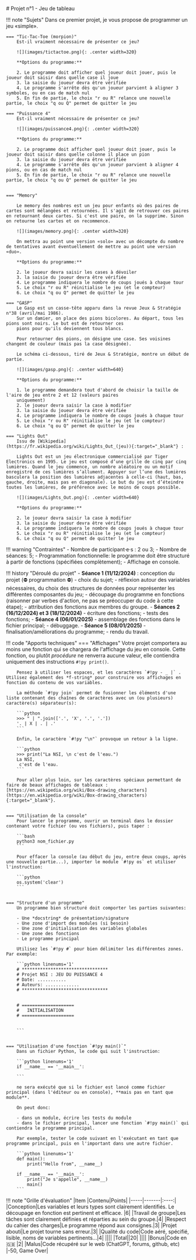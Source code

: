 # Projet n°1 - Jeu de tableau

!!! note "Sujets"
    Dans ce premier projet, je vous propose de programmer un jeu «simple».

    === "Tic-Tac-Toe (morpion)"
        Est-il vraiment nécessaire de présenter ce jeu?

        ![](images/tictactoe.png){: .center width=320} 

        **Options du programme:**

        2. Le programme doit afficher quel joueur doit jouer, puis le joueur doit saisir dans quelle case il joue
        3. la saisie du joueur devra être vérifiée
        4. Le programme s'arrête dès qu'un joueur parvient à aligner 3 symboles, ou en cas de match nul
        5. En fin de partie, le choix "r ou R" relance une nouvelle partie, le choix "q ou Q" permet de quitter le jeu

    === "Puissance 4"
        Est-il vraiment nécessaire de présenter ce jeu?

        ![](images/puissance4.png){: .center width=320} 

        **Options du programme:**

        2. Le programme doit afficher quel joueur doit jouer, puis le joueur doit saisir dans quelle colonne il place un pion
        3. la saisie du joueur devra être vérifiée
        4. Le programme s'arrête dès qu'un joueur parvient à aligner 4 pions, ou en cas de match nul
        5. En fin de partie, le choix "r ou R" relance une nouvelle partie, le choix "q ou Q" permet de quitter le jeu

        
    === "Memory"

        Le memory des nombres est un jeu pour enfants où des paires de cartes sont mélangées et retournées. Il s'agit de retrouver ces paires en retournant deux cartes. Si c'est une paire, on la supprime. Sinon on retourne les cartes et on recommence.

        ![](images/memory.png){: .center width=320} 

        On mettra au point une version «solo» avec un décompte du nombre de tentatives avant éventuellement de mettre au point une version «duo».

        **Options du programme:**

        2. le joueur devra saisir les cases à dévoiler
        3. la saisie du joueur devra être vérifiée
        4. Le programme indiquera le nombre de coups joués à chaque tour
        5. Le choix "r ou R" réinitialise le jeu (et le compteur)
        6. Le choix "q ou Q" permet de quitter le jeu

    === "GASP"
        Le Gasp est un casse-tête apparu dans la revue Jeux & Stratégie n°38 (avril/mai 1986).
        Sur un damier, on place des pions bicolores. Au départ, tous les pions sont noirs. Le but est de retourner ces
        pions pour qu'ils deviennent tous blancs.

        Pour retourner des pions, on désigne une case. Ses voisines changent de couleur (mais pas la case désignée).

        Le schéma ci-dessous, tiré de Jeux & Stratégie, montre un début de partie.

        ![](images/gasp.png){: .center width=640} 

        **Options du programme:**

        1. le programme demandera tout d'abord de choisir la taille de l'aire de jeu entre 2 et 12 (valeurs paires
        uniquement)
        2. le joueur devra saisir la case à modifier
        3. la saisie du joueur devra être vérifiée
        4. Le programme indiquera le nombre de coups joués à chaque tour
        5. Le choix "r ou R" réinitialise le jeu (et le compteur)
        6. Le choix "q ou Q" permet de quitter le jeu

    === "Lights Out"
        Issu de [Wikipedia](https://fr.wikipedia.org/wiki/Lights_Out_(jeu)){:target="_blank"} :

        Lights Out est un jeu électronique commercialisé par Tiger Electronics en 1995. Le jeu est composé d’une grille de cinq par cinq lumières. Quand le jeu commence, un nombre aléatoire ou un motif enregistré de ces lumières s’allument. Appuyer sur l’une des lumières basculera la position des lumières adjacentes à celle-ci (haut, bas, gauche, droite, mais pas en diagonale). Le but du jeu est d’éteindre toutes les lumières, de préférence avec le moins de coups possible.

        ![](images/Lights_Out.png){: .center width=640} 

        **Options du programme:**

        2. le joueur devra saisir la case à modifier
        3. la saisie du joueur devra être vérifiée
        4. Le programme indiquera le nombre de coups joués à chaque tour
        5. Le choix "r ou R" réinitialise le jeu (et le compteur)
        6. Le choix "q ou Q" permet de quitter le jeu

!!! warning "Contraintes"
    - Nombre de participant·e·s : 2 ou 3;
    - Nombre de séances: 5;
    - Programmation fonctionnelle: le programme doit être structuré à partir de fonctions (spécifiées complètement);
    - Affichage en console.


!!! history "Déroulé du projet"
    - **Séance 1 (11/12/2024)** : conception du projet (:no_entry: programmation :no_entry:)
        - choix du sujet;
        - réflexion autour des variables nécessaires, du choix des structures de données pour représenter les différentes composantes du jeu;
        - découpage du programme en fonctions (raisonner par verbes d'action, ne pas se préoccuper du code à cette étape);
        - attribution des fonctions aux membres du groupe.
    - **Séances 2 (16/12/2024) et 3 (18/12/2024)**
        - écriture des fonctions;
        - tests des fonctions;
    - **Séance 4 (06/01/2025)**
        - assemblage des fonctions dans le fichier principal;
        - débuggage.
    - **Séance 5 (08/01/2025)**
        - finalisation/améliorations du programme;
        - rendu du travail.


!!! code "Apports techniques"
    === "Affichages"
        Votre projet comportera au moins une fonction qui se chargera de l'affichage du jeu en console. Cette fonction, ou plutôt *procédure* ne renverra aucune valeur, elle contiendra uniquement des instructions `#!py print()`.

        Pensez à utiliser les espaces, et les caractères `#!py - _ |` . Utilisez également des *f-string* pour construire vos affichages en fonction du contenu de vos variables.

        La méthode `#!py join` permet de fusionner les éléments d'une liste contenant des chaînes de caractères avec un (ou plusieurs) caractère(s) séparateur(s):

        ```python
        >>> " | ".join(['.', 'X', '.', '.'])
        '. | X | . | .'
        ```
        
        Enfin, le caractère `#!py "\n"` provoque un retour à la ligne.

        ```python
        >>> print("La NSI, \n c'est de l'eau.")
        La NSI, 
         c'est de l'eau.
        ```

        Pour aller plus loin, sur les caractères spéciaux permettant de faire de beaux affichages de tableaux : [https://en.wikipedia.org/wiki/Box-drawing_characters](https://en.wikipedia.org/wiki/Box-drawing_characters){:target="_blank"}.
        

    === "Utilisation de la console"
        Pour lancer le programme, ouvrir un terminal dans le dossier contenant votre fichier (ou vos fichiers), puis taper :

        ```bash
        python3 nom_fichier.py
        ```

        Pour effacer la console (au début du jeu, entre deux coups, après une nouvelle partie...), importer le module `#!py os` et utiliser l'instruction:

        ```python
        os.system('clear')
        ```
        

    === "Structure d'un programme"
        Un programme bien structuré doit comporter les parties suivantes:

        - Une *docstring* de présentation/signature
        - Une zone d'import des modules (si besoin)
        - Une zone d'initialisation des variables globales
        - Une zone des fonctions
        - Le programme principal

        Utilisez les `#!py #` pour bien délimiter les différentes zones. Par exemple:

        ```python linenums='1'
        # *********************************
        # Projet NSI : JEU DU PUISSANCE 4
        # Date: ...........
        # Auteurs: .............
        # *********************************


        # ====================
        #   INITIALISATION
        # ====================


        ```
        

    === "Utilisation d'une fonction `#!py main()`"
        Dans un fichier Python, le code qui suit l'instruction:

        ```python linenums='1'
        if __name__ == '__main__':
            
        ```
        
        ne sera exécuté que si le fichier est lancé comme fichier principal (dans l'éditeur ou en console), **mais pas en tant que module**.

        On peut donc:

        - dans un module, écrire les tests du module
        - dans le fichier principal, lancer une fonction `#!py main()` qui contiendra le programme principal.

        Par exemple, tester le code suivant en l'exécutant en tant que programme principal, puis en l'important dans une autre fichier.

        ```python linenums='1'
        def main():
            print("Hello from", __name__)

        if __name__ == '__main__':
            print("Je s'appelle", __name__)
            main()
        ```
        

!!! note "Grille d'évaluation"
    |Item |Contenu|Points|
    |-----|-------|:----:|
    |Conception|Les variables et leurs types sont clairement identifiés. Le découpage en fonction est pertinent et efficace. |6|
    |Travail de groupe|Les tâches sont clairement définies et réparties au sein du groupe.|4|
    |Respect du cahier des charges|Le programme répond aux consignes.|3|
    |Projet abouti|Le projet tourne sans erreur.|3|
    |Qualité du code|Code aéré, spécifié, lisible, noms de variables pertinents...|4|
    ||||
    |Total||20|
    ||||
    |Bonus|Code en :gb: |2|
    |Malus|Code récupéré sur le web (ChatGPT, forums, github, etc) |-50, Game Over|
